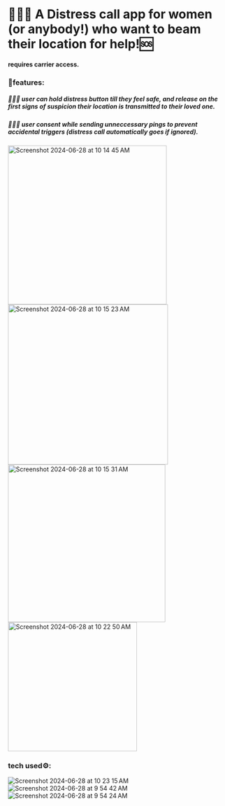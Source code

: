 # 👩🏻‍🎤 A Distress call app for women (or anybody!) who want to beam their location for help!🆘
#### requires carrier access.

### 🚨features:
##### 🏄🏼‍♀️ user can hold distress button till they feel safe, and release on the first signs of suspicion their location is transmitted to their loved one.
##### 🏄🏼‍♀️ user consent while sending unneccessary pings to prevent accidental triggers (distress call automatically goes if ignored).
<img width="363" alt="Screenshot 2024-06-28 at 10 14 45 AM" src="https://github.com/Ashtrobuff/Women-s-Safety-App/assets/93227004/567ebe04-ec5d-4bed-8491-a900e940e843">
<img width="366" alt="Screenshot 2024-06-28 at 10 15 23 AM" src="https://github.com/Ashtrobuff/Women-s-Safety-App/assets/93227004/200d916e-7c20-4ec8-99d3-eacfb21e0ef7">
<img width="360" alt="Screenshot 2024-06-28 at 10 15 31 AM" src="https://github.com/Ashtrobuff/Women-s-Safety-App/assets/93227004/61db82b0-30c6-4536-84a8-010a0df2d3be">
<img width="295" alt="Screenshot 2024-06-28 at 10 22 50 AM" src="https://github.com/Ashtrobuff/Women-s-Safety-App/assets/93227004/93e5d671-930f-4265-b4b3-10324d566696">

### tech used⚙️:
![Screenshot 2024-06-28 at 10 23 15 AM](https://github.com/Ashtrobuff/Women-s-Safety-App/assets/93227004/7c60f774-8aa0-4543-b676-93d87b99c64c)
![Screenshot 2024-06-28 at 9 54 42 AM](https://github.com/Ashtrobuff/Women-s-Safety-App/assets/93227004/0b15742f-7590-4450-82e0-1b63d7a84e89)
![Screenshot 2024-06-28 at 9 54 24 AM](https://github.com/Ashtrobuff/Women-s-Safety-App/assets/93227004/d7130230-1d10-4e6e-966f-f96e2ef8f36d)
